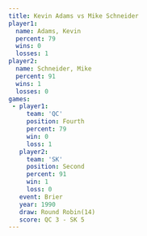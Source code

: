 ```yaml
---
title: Kevin Adams vs Mike Schneider
player1:               
  name: Adams, Kevin   
  percent: 79          
  wins: 0              
  losses: 1            
player2:               
  name: Schneider, Mike
  percent: 91          
  wins: 1              
  losses: 0            
games:
 - player1:          
     team: 'QC'      
     position: Fourth
     percent: 79     
     win: 0          
     loss: 1         
   player2:          
     team: 'SK'      
     position: Second
     percent: 91     
     win: 1          
     loss: 0         
   event: Brier         
   year: 1990           
   draw: Round Robin(14)
   score: QC 3 - SK 5   
---
```

